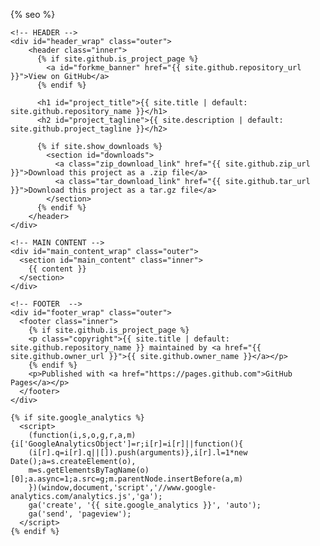 <html lang="{{ site.lang | default: "en-US" }}">

  <head>
    <meta charset='utf-8'>
    <meta http-equiv="X-UA-Compatible" content="IE=edge">
    <meta name="viewport" content="width=device-width,maximum-scale=2">
    <link rel="stylesheet" type="text/css" media="screen" href="{{ '/assets/css/style.css?v=' | append: site.github.build_revision | relative_url }}">

{% seo %}
  </head>

  <body>

    <!-- HEADER -->
    <div id="header_wrap" class="outer">
        <header class="inner">
          {% if site.github.is_project_page %}
            <a id="forkme_banner" href="{{ site.github.repository_url }}">View on GitHub</a>
          {% endif %}

          <h1 id="project_title">{{ site.title | default: site.github.repository_name }}</h1>
          <h2 id="project_tagline">{{ site.description | default: site.github.project_tagline }}</h2>

          {% if site.show_downloads %}
            <section id="downloads">
              <a class="zip_download_link" href="{{ site.github.zip_url }}">Download this project as a .zip file</a>
              <a class="tar_download_link" href="{{ site.github.tar_url }}">Download this project as a tar.gz file</a>
            </section>
          {% endif %}
        </header>
    </div>

    <!-- MAIN CONTENT -->
    <div id="main_content_wrap" class="outer">
      <section id="main_content" class="inner">
        {{ content }}
      </section>
    </div>

    <!-- FOOTER  -->
    <div id="footer_wrap" class="outer">
      <footer class="inner">
        {% if site.github.is_project_page %}
        <p class="copyright">{{ site.title | default: site.github.repository_name }} maintained by <a href="{{ site.github.owner_url }}">{{ site.github.owner_name }}</a></p>
        {% endif %}
        <p>Published with <a href="https://pages.github.com">GitHub Pages</a></p>
      </footer>
    </div>

    {% if site.google_analytics %}
      <script>
        (function(i,s,o,g,r,a,m){i['GoogleAnalyticsObject']=r;i[r]=i[r]||function(){
        (i[r].q=i[r].q||[]).push(arguments)},i[r].l=1*new Date();a=s.createElement(o),
        m=s.getElementsByTagName(o)[0];a.async=1;a.src=g;m.parentNode.insertBefore(a,m)
        })(window,document,'script','//www.google-analytics.com/analytics.js','ga');
        ga('create', '{{ site.google_analytics }}', 'auto');
        ga('send', 'pageview');
      </script>
    {% endif %}
  </body>
</html>
